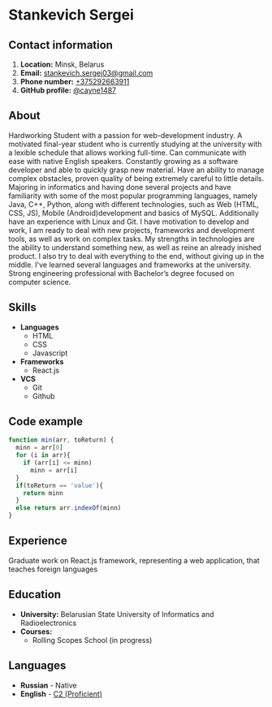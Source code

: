 # Stankevich Sergei

## Contact information

1. **Location:** Minsk, Belarus
2. **Email:** [stankevich.sergej03@gmail.com](mailto:stankevich.sergej03@gmail.com)
3. **Phone number:** [+375292663911](tel:375292663911)
4. **GitHub profile:** [@cayne1487](https://github.com/cayne1487)

## About

Hardworking Student with a passion for web-development industry. A motivated final-year student who is currently studying at the university with a lexible schedule that allows working full-time. Can communicate with ease with native English speakers. Constantly growing as a software developer and able to quickly grasp new material. Have an ability to manage complex obstacles, proven quality of being extremely careful to little details. Majoring in informatics and having done several projects and have familiarity with some of the most popular programming languages, namely Java, C++, Python, along with different technologies, such as Web (HTML, CSS, JS), Mobile (Android)development and
basics of MySQL. Additionally have an experience with Linux and Git. I have motivation to develop and work, I am ready to deal with new projects, frameworks and development tools, as well as work on complex tasks. My strengths in technologies are the ability to understand something new, as well as reine an already inished product. I also try to deal with everything to the end, without giving up in the middle. I've learned several languages and frameworks at the university. Strong engineering professional with Bachelor’s degree focused on computer science.

## Skills 

- **Languages**
    - HTML
    - CSS
    - Javascript
- **Frameworks**
    - React.js
- **VCS**
    - Git
    - Github

## Code example

```javascript
function min(arr, toReturn) {
  minn = arr[0]
  for (i in arr){
    if (arr[i] <= minn)
      minn = arr[i]
  }
  if(toReturn == 'value'){
    return minn
  }
  else return arr.indexOf(minn)
}
```

## Experience

Graduate work on React.js framework, representing a web application, that teaches foreign languages

## Education

- **University:** Belarusian State University of Informatics and Radioelectronics
- **Courses:**
    - Rolling Scopes School (in progress)

## Languages
- **Russian** - Native
- **English** - [C2 (Proficient)](https://cert.efset.org/4n73g6) 